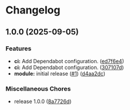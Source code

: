 # Changelog

## 1.0.0 (2025-09-05)


### Features

* **ci:** Add Dependabot configuration. ([ed7f6e4](https://github.com/gocloudLa/terraform-aws-wrapper-s3-backend/commit/ed7f6e4d7db93adbb54b6fd785bb5c71e221d2e2))
* **ci:** Add Dependabot configuration. ([307107d](https://github.com/gocloudLa/terraform-aws-wrapper-s3-backend/commit/307107d730c1ea17c67de982a627979f52aea360))
* **module:** initial release ([#1](https://github.com/gocloudLa/terraform-aws-wrapper-s3-backend/issues/1)) ([d4aa2dc](https://github.com/gocloudLa/terraform-aws-wrapper-s3-backend/commit/d4aa2dc23dcdbc5b49b6aa453b1c4c6f5aafd705))


### Miscellaneous Chores

* release 1.0.0 ([8a7726d](https://github.com/gocloudLa/terraform-aws-wrapper-s3-backend/commit/8a7726d32bcdff0de051b14cb49cda81a25b97f3))
